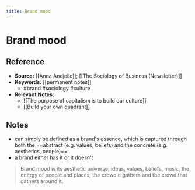 ```yaml
---
title: Brand mood
---
```

# Brand mood

## Reference
- **Source:** [[Anna Andjelic]]; [[The Sociology of Business (Newsletter)]]
- **Keywords:** [[permanent notes]]
	- #brand #sociology #culture
- **Relevant Notes:**
	- [[The purpose of capitalism is to build our culture]]
	- [[Build your own quadrant]]
## Notes
 - can simply be defined as a brand's essence, which is captured through both the ==abstract (e.g. values, beliefs) and the concrete (e.g. aesthetics, people)==
 - a brand either has it or it doesn't
> Brand mood is its aesthetic universe, ideas, values, beliefs, music, the energy of people and places, the crowd it gathers and the crowd that gathers around it.